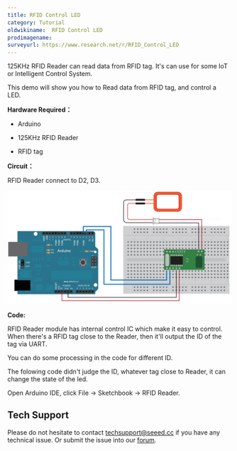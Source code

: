 ```yaml
---
title: RFID Control LED
category: Tutorial
oldwikiname:  RFID Control LED
prodimagename:
surveyurl: https://www.research.net/r/RFID_Control_LED
---
```


125KHz RFID Reader can read data from RFID tag. It's can use for some IoT or Intelligent Control System.

This demo will show you how to Read data from RFID tag, and control a LED.

**Hardware Required：**

*   Arduino

*   125KHz RFID Reader

*   RFID tag

**Circuit：**

RFID Reader connect to D2, D3.

![](https://github.com/SeeedDocument/RFID_Control_LED/raw/master/img/Sidekick_39_1.png)

**Code:**

RFID Reader module has internal control IC which make it easy to control. When there's a RFID tag close to the Reader, then it'll output the ID of the tag via UART.

You can do some processing in the code for different ID.

The folowing code didn't judge the ID, whatever tag close to Reader, it can change the state of the led.

Open Arduino IDE, click File -&gt; Sketchbook -&gt; RFID Reader.

## Tech Support
Please do not hesitate to contact [techsupport@seeed.cc](techsupport@seeed.cc) if you have any technical issue. Or submit the issue into our [forum](http://forum.seeedstudio.com/). 